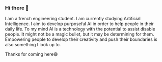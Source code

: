 ### Hi there 👋

I am a french engineering student. I am currently studying Artificial Intelligence. 
I aim to develop purposeful AI in order to help people in their daily life.
To my mind AI is a technology with the potential to assist disable people. It might not be a magic bullet, but it may be determining for them.
Empowering people to develop their creativity and push their boundaries is also something I look up to. 

Thanks for coming here😄

